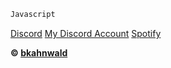 ```js
Javascript
```

<!DOCTYPE html>
<html>
<body>

[Discord](https://discord.gg/9K6zB6fUfN)
[My Discord Account](https://discord.com/users/357881702066028554) 
[Spotify](https://sptfy.com/bkahnwald)


</body>
</html>



**© [bkahnwald](https://github.com/bkahnwald)**
